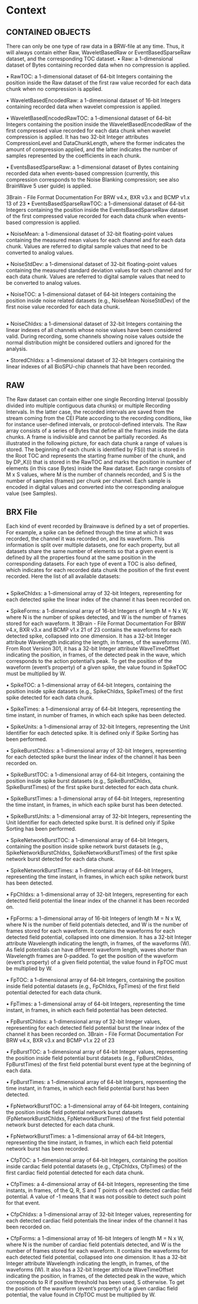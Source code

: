 # Context

## CONTAINED OBJECTS

There can only be one type of raw data in a BRW-file at any time. Thus, it will always contain either
Raw, WaveletBasedRaw or EventBasedSparseRaw dataset, and the corresponding TOC dataset.
• Raw: a 1-dimensional dataset of Bytes containing recorded data when no compression is
applied.

• RawTOC: a 1-dimensional dataset of 64-bit Integers containing the position inside the Raw
dataset of the first raw value recorded for each data chunk when no compression is applied.

• WaveletBasedEncodedRaw: a 1-dimensional dataset of 16-bit Integers containing recorded
data when wavelet compression is applied.

• WaveletBasedEncodedRawTOC: a 1-dimensional dataset of 64-bit Integers containing the
position inside the WaveletBasedEncodedRaw of the first compressed value recorded for each
data chunk when wavelet compression is applied. It has two 32-bit Integer attributes
CompressionLevel and DataChunkLength, where the former indicates the amount of
compression applied, and the latter indicates the number of samples represented by the
coefficients in each chunk.

• EventsBasedSparseRaw: a 1-dimensional dataset of Bytes containing recorded data when
events-based compression (currently, this compression corresponds to the Noise Blanking
compression; see also BrainWave 5 user guide) is applied.

3Brain - File Format Documentation For BRW v4.x, BXR v3.x and BCMP v1.x 13 of 23
• EventsBasedSparseRawTOC: a 1-dimensional dataset of 64-bit Integers containing the
position inside the EventsBasedSparseRaw dataset of the first compressed value recorded for
each data chunk when events-based compression is applied.

• NoiseMean: a 1-dimensional dataset of 32-bit floating-point values containing the measured
mean values for each channel and for each data chunk. Values are referred to digital sample
values that need to be converted to analog values.

• NoiseStdDev: a 1-dimensional dataset of 32-bit floating-point values containing the
measured standard deviation values for each channel and for each data chunk. Values are
referred to digital sample values that need to be converted to analog values.

• NoiseTOC: a 1-dimensional dataset of 64-bit Integers containing the position inside noise related
datasets (e.g., NoiseMean NoiseStdDev) of the first noise value recorded for each data
chunk.

##
• NoiseChIdxs: a 1-dimensional dataset of 32-bit Integers containing the linear indexes of all
channels whose noise values have been considered valid. During recording, some channels
showing noise values outside the normal distribution might be considered outliers and
ignored for the analysis.

• StoredChIdxs: a 1-dimensional dataset of 32-bit Integers containing the linear indexes of all
BioSPU-chip channels that have been recorded.

## RAW
The Raw dataset can contain either one single Recording Interval (possibly divided into multiple
contiguous data chunks) or multiple Recording Intervals. In the latter case, the recorded intervals
are saved from the stream coming from the CEI Plate according to the recording conditions, like
for instance user-defined intervals, or protocol-defined intervals.
The Raw array consists of a series of Bytes that define all the frames inside the data chunks. A
frame is indivisible and cannot be partially recorded. As illustrated in the following picture, for
each data chunk a range of values is stored. The beginning of each chunk is identified by FS(i)
that is stored in the Root TOC and represents the starting frame number of the chunk, and by
DP_K(i) that is stored in the RawTOC and marks the position in number of elements (in this case
Bytes) inside the Raw dataset.
Each range consists of M x S values, where M is the number of channels recorded, and S is the
number of samples (frames) per chunk per channel. Each sample is encoded in digital values and
converted into the corresponding analogue value (see Samples).

## BRX File

Each kind of event recorded by Brainwave is defined by a set of properties. For example, a spike
can be defined through the time at which it was recorded, the channel it was recorded on, and its
waveform. This information is split over multiple datasets, one for each property, but all datasets
share the same number of elements so that a given event is defined by all the properties found at
the same position in the corresponding datasets.
For each type of event a TOC is also defined, which indicates for each recorded data chunk the
position of the first event recorded.
Here the list of all available datasets:

##
• SpikeChIdxs: a 1-dimensional array of 32-bit Integers, representing for each detected spike
the linear index of the channel it has been recorded on.

• SpikeForms: a 1-dimensional array of 16-bit Integers of length M = N x W, where N is the
number of spikes detected, and W is the number of frames stored for each waveform. It
3Brain - File Format Documentation For BRW v4.x, BXR v3.x and BCMP v1.x 21 of 23
contains the waveforms for each detected spike, collapsed into one dimension. It has a 32-bit
Integer attribute Wavelength indicating the length, in frames, of the waveforms (W). From
Root Version 301, it has a 32-bit Integer attribute WaveTimeOffset indicating the position, in
frames, of the detected peak in the wave, which corresponds to the action potential’s peak.
To get the position of the waveform (event’s property) of a given spike, the value found in
SpikeTOC must be multiplied by W.

• SpikeTOC: a 1-dimensional array of 64-bit Integers, containing the position inside spike
datasets (e.g., SpikeChIdxs, SpikeTimes) of the first spike detected for each data chunk.

• SpikeTimes: a 1-dimensional array of 64-bit Integers, representing the time instant, in
number of frames, in which each spike has been detected.

• SpikeUnits: a 1-dimensional array of 32-bit Integers, representing the Unit Identifier for each
detected spike. It is defined only if Spike Sorting has been performed.

• SpikeBurstChIdxs: a 1-dimensional array of 32-bit Integers, representing for each detected
spike burst the linear index of the channel it has been recorded on.

• SpikeBurstTOC: a 1-dimensional array of 64-bit Integers, containing the position inside spike
burst datasets (e.g., SpikeBurstChIdxs, SpikeBurstTimes) of the first spike burst detected
for each data chunk.

• SpikeBurstTimes: a 1-dimensional array of 64-bit Integers, representing the time instant, in
frames, in which each spike burst has been detected.

• SpikeBurstUnits: a 1-dimensional array of 32-bit Integers, representing the Unit Identifier
for each detected spike burst. It is defined only if Spike Sorting has been performed.

• SpikeNetworkBurstTOC: a 1-dimensional array of 64-bit Integers, containing the position
inside spike network burst datasets (e.g., SpikeNetworkBurstChIdxs,
SpikeNetworkBurstTimes) of the first spike network burst detected for each data chunk.

• SpikeNetworkBurstTimes: a 1-dimensional array of 64-bit Integers, representing the time
instant, in frames, in which each spike network burst has been detected.

• FpChIdxs: a 1-dimensional array of 32-bit Integers, representing for each detected field
potential the linear index of the channel it has been recorded on.

• FpForms: a 1-dimensional array of 16-bit Integers of length M = N x W, where N is the number
of field potentials detected, and W is the number of frames stored for each waveform. It
contains the waveforms for each detected field potential, collapsed into one dimension. It
has a 32-bit Integer attribute Wavelength indicating the length, in frames, of the waveforms
(W). As field potentials can have different waveform length, waves shorter than Wavelength
frames are 0-padded. To get the position of the waveform (event’s property) of a given field
potential, the value found in FpTOC must be multiplied by W.

• FpTOC: a 1-dimensional array of 64-bit Integers, containing the position inside field potential
datasets (e.g., FpChIdxs, FpTimes) of the first field potential detected for each data chunk.

• FpTimes: a 1-dimensional array of 64-bit Integers, representing the time instant, in frames, in
which each field potential has been detected.

• FpBurstChIdxs: a 1-dimensional array of 32-bit Integer values, representing for each
detected field potential burst the linear index of the channel it has been recorded on.
3Brain - File Format Documentation For BRW v4.x, BXR v3.x and BCMP v1.x 22 of 23

• FpBurstTOC: a 1-dimensional array of 64-bit Integer values, representing the position inside
field potential burst datasets (e.g., FpBurstChIdxs, FpBurstTimes) of the first field potential
burst event type at the beginning of each data.

• FpBurstTimes: a 1-dimensional array of 64-bit Integers, representing the time instant, in
frames, in which each field potential burst has been detected.

• FpNetworkBurstTOC: a 1-dimensional array of 64-bit Integers, containing the position inside
field potential network burst datasets (FpNetworkBurstChIdxs, FpNetworkBurstTimes) of
the first field potential network burst detected for each data chunk.

• FpNetworkBurstTimes: a 1-dimensional array of 64-bit Integers, representing the time
instant, in frames, in which each field potential network burst has been recorded.

• CfpTOC: a 1-dimensional array of 64-bit Integers, containing the position inside cardiac field
potential datasets (e.g., CfpChIdxs, CfpTimes) of the first cardiac field potential detected for
each data chunk.

• CfpTimes: a 4-dimensional array of 64-bit Integers, representing the time instants, in frames,
of the Q, R, S and T points of each detected cardiac field potential. A value of -1 means that it
was not possible to detect such point for that event.

• CfpChIdxs: a 1-dimensional array of 32-bit Integer values, representing for each detected
cardiac field potentials the linear index of the channel it has been recorded on.

• CfpForms: a 1-dimensional array of 16-bit Integers of length M = N x W, where N is the
number of cardiac field potentials detected, and W is the number of frames stored for each
waveform. It contains the waveforms for each detected field potential, collapsed into one
dimension. It has a 32-bit Integer attribute Wavelength indicating the length, in frames, of the
waveforms (W). It also has a 32-bit Integer attribute WaveTimeOffset indicating the position,
in frames, of the detected peak in the wave, which corresponds to R if positive threshold has
been used, S otherwise. To get the position of the waveform (event’s property) of a given
cardiac field potential, the value found in CfpTOC must be multiplied by W.
